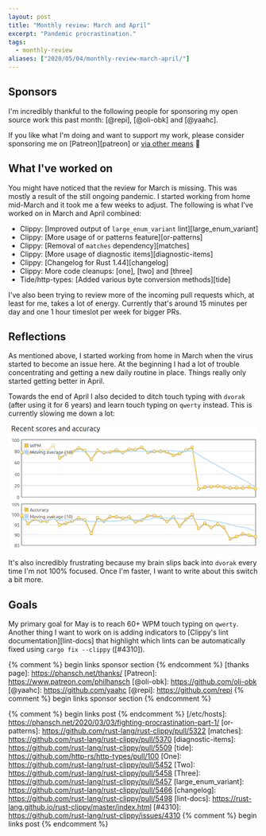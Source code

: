 ```yaml
---
layout: post
title: "Monthly review: March and April"
excerpt: "Pandemic procrastination."
tags:
  - monthly-review
aliases: ["2020/05/04/monthly-review-march-april/"]
---
```


## Sponsors

I'm incredibly thankful to the following people for sponsoring my open source
work this past month: [@repi], [@oli-obk] and [@yaahc].

If you like what I'm doing and want to support my work, please consider
sponsoring me on [Patreon][patreon] or [via other
means](https://phansch.net/thanks) 💚

## What I've worked on

You might have noticed that the review for March is missing. This was mostly a result of the still ongoing pandemic. I started working from home mid-March and it took me a
few weeks to adjust. The following is what I've worked on in March and April
combined:

* Clippy: [Improved output of `large_enum_variant` lint][large_enum_variant]
* Clippy: [More usage of or patterns feature][or-patterns]
* Clippy: [Removal of `matches` dependency][matches]
* Clippy: [More usage of diagnostic items][diagnostic-items]
* Clippy: [Changelog for Rust 1.44][changelog]
* Clippy: More code cleanups: [one], [two] and [three]
* Tide/http-types: [Added various byte conversion methods][tide]

I've also been trying to review more of the incoming pull requests which, at least for me, takes a lot of energy. Currently that's around 15 minutes per day and one 1 hour timeslot per week for bigger PRs.

## Reflections

As mentioned above, I started working from home in March when the virus started
to become an issue here. At the beginning I had a lot of trouble concentrating
and getting a new daily routine in place. Things really only started getting better in April.

Towards the end of April I also decided to ditch touch typing with `dvorak`
(after using it for 6 years) and learn touch typing on `qwerty` instead. This
is currently slowing me down a lot:

[![qwerty stats](/assets/images/posts/2020/qwerty.png)](/assets/images/posts/2020/qwerty.png)

It's also incredibly frustrating because my brain slips back into `dvorak` every time
I'm not 100% focused. Once I'm faster, I want to write about this switch a
bit more.

## Goals

My primary goal for May is to reach 60+ WPM touch typing on `qwerty`. Another
thing I want to work on is adding indicators to [Clippy's lint
documentation][lint-docs]
that highlight which lints can be automatically fixed using `cargo fix
--clippy` ([#4310]).

{% comment %} begin links sponsor section {% endcomment %}
[thanks page]: https://phansch.net/thanks/
[Patreon]: https://www.patreon.com/philhansch
[@oli-obk]: https://github.com/oli-obk
[@yaahc]: https://github.com/yaahc
[@repi]: https://github.com/repi
{% comment %} begin links sponsor section {% endcomment %}

{% comment %} begin links post {% endcomment %}
[/etc/hosts]: https://phansch.net/2020/03/03/fighting-procrastination-part-1/
[or-patterns]: https://github.com/rust-lang/rust-clippy/pull/5322
[matches]: https://github.com/rust-lang/rust-clippy/pull/5370
[diagnostic-items]: https://github.com/rust-lang/rust-clippy/pull/5509
[tide]: https://github.com/http-rs/http-types/pull/100
[One]: https://github.com/rust-lang/rust-clippy/pull/5452
[Two]: https://github.com/rust-lang/rust-clippy/pull/5458
[Three]: https://github.com/rust-lang/rust-clippy/pull/5457
[large_enum_variant]: https://github.com/rust-lang/rust-clippy/pull/5466
[changelog]: https://github.com/rust-lang/rust-clippy/pull/5498
[lint-docs]: https://rust-lang.github.io/rust-clippy/master/index.html
[#4310]: https://github.com/rust-lang/rust-clippy/issues/4310
{% comment %} begin links post {% endcomment %}
